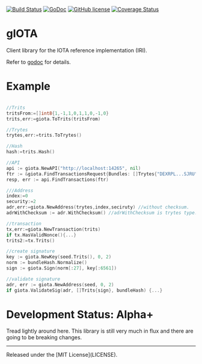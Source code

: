 [![Build Status](https://travis-ci.org/iotaledger/iota.lib.go.svg?branch=master)](https://travis-ci.org/iotaledger/iota.lib.go)
[![GoDoc](https://godoc.org/github.com/iotaledger/iota.lib.go?status.svg)](https://godoc.org/github.com/iotaledger/iota.lib.go)
[![GitHub license](https://img.shields.io/badge/license-MIT-blue.svg)](https://raw.githubusercontent.com/iotaledger/iota.lib.go/master/LICENSE)
[![Coverage Status](https://coveralls.io/repos/iotaledger/iota.lib.go/badge.svg?branch=master)](https://coveralls.io/r/iotaledger/iota.lib.go?branch=master)


gIOTA
=====

Client library for the IOTA reference implementation (IRI).

Refer to [godoc](https://godoc.org/github.com/iotaledger/iota.lib.go) for details.


Example
====

```go

//Trits
tritsFrom:=[]int8{1,-1,1,0,1,1,0,-1,0}
trits,err:=giota.ToTrits(tritsFrom)

//Trytes
trytes,err:=trits.ToTrytes()

//Hash
hash:=trits.Hash()

//API
api := giota.NewAPI("http://localhost:14265", nil)
ftr := &giota.FindTransactionsRequest{Bundles: []Trytes{"DEXRPL...SJRU"}}
resp, err := api.FindTransactions(ftr)

///Address
index:=0
security:=2
adr,err:=giota.NewAddress(trytes,index,seciruty) //without checksum.
adrWithChecksum := adr.WithChecksum() //adrWithChecksum is trytes type.

//transaction
tx,err:=giota.NewTransaction(trits)
if tx.HasValidNonce(){...}
trits2:=tx.Trits()

//create signature
key := giota.NewKey(seed.Trits(), 0, 2)
norm := bundleHash.Normalize()
sign := giota.Sign(norm[:27], key[:6561])

//validate signature
adr, err := giota.NewAddress(seed, 0, 2)
if giota.ValidateSig(adr, []Trits{sign}, bundleHash) {...}
```

Development Status: Alpha+
=========================

Tread lightly around here. This library is still very much
in flux and there are going to be breaking changes.


<hr>
Released under the [MIT License](LICENSE).
